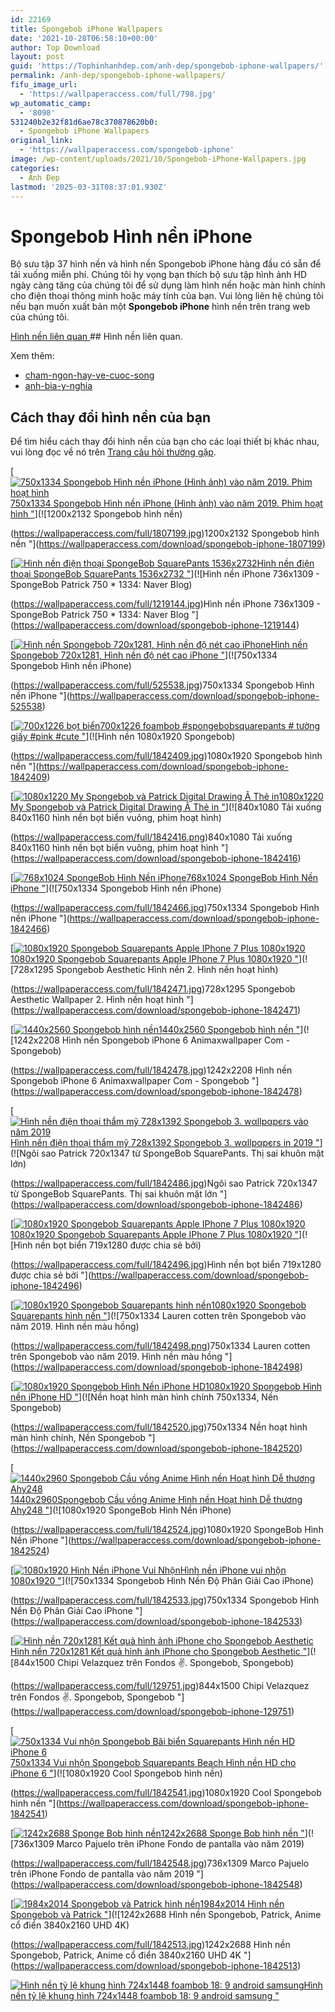 ```yaml
---
id: 22169
title: Spongebob iPhone Wallpapers
date: '2021-10-28T06:58:10+00:00'
author: Top Download
layout: post
guid: 'https://Tophinhanhdep.com/anh-dep/spongebob-iphone-wallpapers/'
permalink: /anh-dep/spongebob-iphone-wallpapers/
fifu_image_url:
  - 'https://wallpaperaccess.com/full/798.jpg'
wp_automatic_camp:
  - '8098'
531240b2e32f81d6ae78c370878620b0:
  - Spongebob iPhone Wallpapers
original_link:
  - 'https://wallpaperaccess.com/spongebob-iphone'
image: /wp-content/uploads/2021/10/Spongebob-iPhone-Wallpapers.jpg
categories:
  - Ảnh Đẹp
lastmod: '2025-03-31T08:37:01.930Z'
---
```

# Spongebob Hình nền iPhone

Bộ sưu tập 37 hình nền và hình nền Spongebob iPhone hàng đầu có sẵn để tải xuống miễn phí. Chúng tôi hy vọng bạn thích bộ sưu tập hình ảnh HD ngày càng tăng của chúng tôi để sử dụng làm hình nền hoặc màn hình chính cho điện thoại thông minh hoặc máy tính của bạn. Vui lòng liên hệ chúng tôi nếu bạn muốn xuất bản một **Spongebob iPhone** hình nền trên trang web của chúng tôi.

[Hình nền liên quan ](#related) ## Hình nền liên quan.

   
 Xem thêm:

   
- [cham-ngon-hay-ve-cuoc-song](https://tophinhanhdep.com/nhung-cau-noi-hay/cham-ngon-hay-ve-cuoc-song/)
- [anh-bia-y-nghia](https://tophinhanhdep.com/anh-bia/anh-bia-y-nghia/)

## Cách thay đổi hình nền của bạn

Để tìm hiểu cách thay đổi hình nền của bạn cho các loại thiết bị khác nhau, vui lòng đọc về nó trên [Trang câu hỏi thường gặp](https://tophinhanhdep.com/faq/).

  
[[![750x1334 Spongebob Hình nền iPhone (Hình ảnh) vào năm 2019. Phim hoạt hình](https://wallpaperaccess.com/full/798.jpg)750x1334 Spongebob Hình nền iPhone (Hình ảnh) vào năm 2019. Phim hoạt hình "](https://wallpaperaccess.com/download/spongebob-iphone-798)](![1200x2132 Spongebob hình nền)

(https://wallpaperaccess.com/full/1807199.jpg)1200x2132 Spongebob hình nền "](https://wallpaperaccess.com/download/spongebob-iphone-1807199)

[[![Hình nền điện thoại SpongeBob SquarePants 1536x2732](https://wallpaperaccess.com/full/1825975.jpg)Hình nền điện thoại SpongeBob SquarePants 1536x2732 "](https://wallpaperaccess.com/download/spongebob-iphone-1825975)](![Hình nền iPhone 736x1309 - SpongeBob Patrick 750 * 1334: Naver Blog)

(https://wallpaperaccess.com/full/1219144.jpg)Hình nền iPhone 736x1309 - SpongeBob Patrick 750 \* 1334: Naver Blog "](https://wallpaperaccess.com/download/spongebob-iphone-1219144)

[[![Hình nền Spongebob 720x1281, Hình nền độ nét cao iPhone](https://wallpaperaccess.com/full/1842402.jpg)Hình nền Spongebob 720x1281, Hình nền độ nét cao iPhone "](https://wallpaperaccess.com/download/spongebob-iphone-1842402)](![750x1334 Spongebob Hình nền iPhone)

(https://wallpaperaccess.com/full/525538.jpg)750x1334 Spongebob Hình nền iPhone "](https://wallpaperaccess.com/download/spongebob-iphone-525538)

[[![700x1226 bọt biển](https://wallpaperaccess.com/full/1842340.jpg)700x1226 foambob #spongebobsquarepants # tường giấy #pink #cute "](https://wallpaperaccess.com/download/spongebob-iphone-1842340)](![Hình nền 1080x1920 Spongebob)

(https://wallpaperaccess.com/full/1842409.jpg)1080x1920 Spongebob hình nền "](https://wallpaperaccess.com/download/spongebob-iphone-1842409)

[[![1080x1220 My Spongebob và Patrick Digital Drawing Â Thẻ in](https://wallpaperaccess.com/full/1842344.jpg)1080x1220 My Spongebob và Patrick Digital Drawing Â Thẻ in "](https://wallpaperaccess.com/download/spongebob-iphone-1842344)](![840x1080 Tải xuống 840x1160 hình nền bọt biển vuông, phim hoạt hình)

(https://wallpaperaccess.com/full/1842416.png)840x1080 Tải xuống 840x1160 hình nền bọt biển vuông, phim hoạt hình "](https://wallpaperaccess.com/download/spongebob-iphone-1842416)

[[![768x1024 SpongeBob Hình Nền iPhone](https://wallpaperaccess.com/full/1842417.jpg)768x1024 SpongeBob Hình Nền iPhone "](https://wallpaperaccess.com/download/spongebob-iphone-1842417)](![750x1334 Spongebob Hình nền iPhone)

(https://wallpaperaccess.com/full/1842466.jpg)750x1334 Spongebob Hình nền iPhone "](https://wallpaperaccess.com/download/spongebob-iphone-1842466)

[[![1080x1920 Spongebob Squarepants Apple IPhone 7 Plus 1080x1920](https://wallpaperaccess.com/full/1842468.jpg)1080x1920 Spongebob Squarepants Apple IPhone 7 Plus 1080x1920 "](https://wallpaperaccess.com/download/spongebob-iphone-1842468)](![728x1295 Spongebob Aesthetic Hình nền 2. Hình nền hoạt hình)

(https://wallpaperaccess.com/full/1842471.jpg)728x1295 Spongebob Aesthetic Wallpaper 2. Hình nền hoạt hình "](https://wallpaperaccess.com/download/spongebob-iphone-1842471)

[[![1440x2560 Spongebob hình nền](https://wallpaperaccess.com/full/1826007.jpg)1440x2560 Spongebob hình nền "](https://wallpaperaccess.com/download/spongebob-iphone-1826007)](![1242x2208 Hình nền Spongebob iPhone 6 Animaxwallpaper Com - Spongebob)

(https://wallpaperaccess.com/full/1842478.jpg)1242x2208 Hình nền Spongebob iPhone 6 Animaxwallpaper Com - Spongebob "](https://wallpaperaccess.com/download/spongebob-iphone-1842478)

[[![Hình nền điện thoại thẩm mỹ 728x1392 Spongebob 3. wαllpαpєrѕ vào năm 2019](https://wallpaperaccess.com/full/1842368.jpg)Hình nền điện thoại thẩm mỹ 728x1392 Spongebob 3. wαllpαpєrѕ in 2019 "](https://wallpaperaccess.com/download/spongebob-iphone-1842368)](![Ngôi sao Patrick 720x1347 từ SpongeBob SquarePants.  Thị sai khuôn mặt lớn)

(https://wallpaperaccess.com/full/1842486.jpg)Ngôi sao Patrick 720x1347 từ SpongeBob SquarePants. Thị sai khuôn mặt lớn "](https://wallpaperaccess.com/download/spongebob-iphone-1842486)

[[![1080x1920 Spongebob Squarepants Apple IPhone 7 Plus 1080x1920](https://wallpaperaccess.com/full/1826021.jpg)1080x1920 Spongebob Squarepants Apple IPhone 7 Plus 1080x1920 "](https://wallpaperaccess.com/download/spongebob-iphone-1826021)](![Hình nền bọt biển 719x1280 được chia sẻ bởi)

(https://wallpaperaccess.com/full/1842496.jpg)Hình nền bọt biển 719x1280 được chia sẻ bởi "](https://wallpaperaccess.com/download/spongebob-iphone-1842496)

[[![1080x1920 Spongebob Squarepants hình nền](https://wallpaperaccess.com/full/1842497.jpg)1080x1920 Spongebob Squarepants hình nền "](https://wallpaperaccess.com/download/spongebob-iphone-1842497)](![750x1334 Lauren cotten trên Spongebob vào năm 2019. Hình nền màu hồng)

(https://wallpaperaccess.com/full/1842498.png)750x1334 Lauren cotten trên Spongebob vào năm 2019. Hình nền màu hồng "](https://wallpaperaccess.com/download/spongebob-iphone-1842498)

[[![1080x1920 Spongebob Hình Nền iPhone HD](https://wallpaperaccess.com/full/1842499.jpg)1080x1920 Spongebob Hình nền iPhone HD "](https://wallpaperaccess.com/download/spongebob-iphone-1842499)](![Nền hoạt hình màn hình chính 750x1334, Nền Spongebob)

(https://wallpaperaccess.com/full/1842520.jpg)750x1334 Nền hoạt hình màn hình chính, Nền Spongebob "](https://wallpaperaccess.com/download/spongebob-iphone-1842520)

[[![1440x2960 ​​Spongebob Cầu vồng Anime Hình nền Hoạt hình Dễ thương Ahy248](https://wallpaperaccess.com/full/1422640.jpg)1440x2960 ​​Spongebob Cầu vồng Anime Hình nền Hoạt hình Dễ thương Ahy248 "](https://wallpaperaccess.com/download/spongebob-iphone-1422640)](![1080x1920 SpongeBob Hình Nền iPhone)

(https://wallpaperaccess.com/full/1842524.jpg)1080x1920 SpongeBob Hình Nền iPhone "](https://wallpaperaccess.com/download/spongebob-iphone-1842524)

[[![1080x1920 Hình Nền iPhone Vui Nhộn](https://wallpaperaccess.com/full/1396059.jpg)Hình nền iPhone vui nhộn 1080x1920 "](https://wallpaperaccess.com/download/spongebob-iphone-1396059)](![750x1334 Spongebob Hình Nền Độ Phân Giải Cao iPhone)

(https://wallpaperaccess.com/full/1842533.jpg)750x1334 Spongebob Hình Nền Độ Phân Giải Cao iPhone "](https://wallpaperaccess.com/download/spongebob-iphone-1842533)

[[![Hình nền 720x1281 Kết quả hình ảnh iPhone cho Spongebob Aesthetic](https://wallpaperaccess.com/full/1180593.jpg)Hình nền 720x1281 Kết quả hình ảnh iPhone cho Spongebob Aesthetic "](https://wallpaperaccess.com/download/spongebob-iphone-1180593)](![844x1500 Chipi Velazquez trên Fondos ✌️.  Spongebob, Spongebob)

(https://wallpaperaccess.com/full/129751.jpg)844x1500 Chipi Velazquez trên Fondos ✌️. Spongebob, Spongebob "](https://wallpaperaccess.com/download/spongebob-iphone-129751)

[[![750x1334 Vui nhộn Spongebob Bãi biển Squarepants Hình nền HD iPhone 6](https://wallpaperaccess.com/full/1842420.jpg)750x1334 Vui nhộn Spongebob Squarepants Beach Hình nền HD cho iPhone 6 "](https://wallpaperaccess.com/download/spongebob-iphone-1842420)](![1080x1920 Cool Spongebob hình nền)

(https://wallpaperaccess.com/full/1842541.jpg)1080x1920 Cool Spongebob hình nền "](https://wallpaperaccess.com/download/spongebob-iphone-1842541)

[[![1242x2688 Sponge Bob hình nền](https://wallpaperaccess.com/full/1842544.jpg)1242x2688 Sponge Bob hình nền "](https://wallpaperaccess.com/download/spongebob-iphone-1842544)](![736x1309 Marco Pajuelo trên iPhone Fondo de pantalla vào năm 2019)

(https://wallpaperaccess.com/full/1842548.jpg)736x1309 Marco Pajuelo trên iPhone Fondo de pantalla vào năm 2019 "](https://wallpaperaccess.com/download/spongebob-iphone-1842548)

[[![1984x2014 Spongebob và Patrick hình nền](https://wallpaperaccess.com/full/1842412.jpg)1984x2014 Hình nền Spongebob và Patrick "](https://wallpaperaccess.com/download/spongebob-iphone-1842412)](![1242x2688 Hình nền Spongebob, Patrick, Anime cổ điển 3840x2160 UHD 4K)

(https://wallpaperaccess.com/full/1842513.jpg)1242x2688 Hình nền Spongebob, Patrick, Anime cổ điển 3840x2160 UHD 4K "](https://wallpaperaccess.com/download/spongebob-iphone-1842513)

[![Hình nền tỷ lệ khung hình 724x1448 foambob 18: 9 android samsung](https://wallpaperaccess.com/full/1842551.jpg)Hình nền tỷ lệ khung hình 724x1448 foambob 18: 9 android samsung "](https://wallpaperaccess.com/download/spongebob-iphone-1842551)
